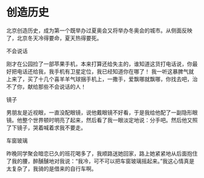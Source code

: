 # 创造历史

北京创造历史，成为第一个既举办过夏奥会又将举办冬奥会的城市。从侧面反映了，北京冬天冷得要命，夏天热得要死。 

不会说话 

刚才在公园捡了一部苹果手机，本来打算还给失主的，谁知道这货打电话说，你最好把电话还给我，我手机有卫星定位，我已经知道你在哪了！ 我一听这暴脾气就上来了，买了十几个喜羊羊气球捆手机上，一撒手，爱飘哪就飘哪，你找去吧，治不了你，献给那些不会说话的人！ 

镜子 

男朋友是近视眼，一直没配眼镜，说他戴眼镜不好看，于是我给他配了一副隐形眼镜。他整个世界顿时明亮了起来，然后看了我一眼淡定地说：分手吧。然后他又照了下镜子，哭着喊着求我不要走。 

车窗玻璃 

昨晚同学聚会暗恋已久的班花喝多了，我顺路送她回家，路上她紧紧地从后面抱住了我的腰，醉醺醺地对我说：“我冷，可不可以把车窗玻璃摇起来。”我这心情真是太复杂了，我骑的是借来的自行车啊。